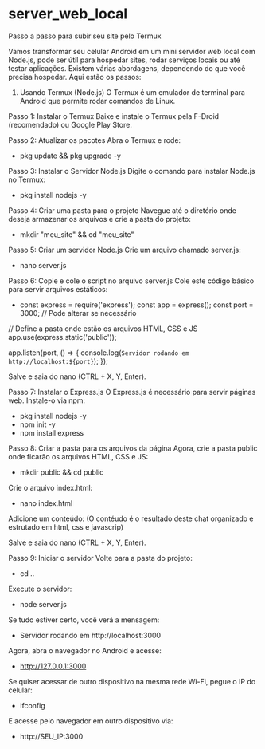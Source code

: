 # server_web_local
 Passo a passo para subir seu site pelo Termux

Vamos transformar seu celular Android em um mini servidor web local com Node.js, pode ser útil para hospedar sites, rodar serviços locais ou até testar aplicações. 
Existem várias abordagens, dependendo do que você precisa hospedar. 
Aqui estão os passos:

1. Usando Termux (Node.js)
O Termux é um emulador de terminal para Android que permite rodar comandos de Linux.

Passo 1: Instalar o Termux
Baixe e instale o Termux pela F-Droid (recomendado) ou Google Play Store.

Passo 2: Atualizar os pacotes
Abra o Termux e rode:
- pkg update && pkg upgrade -y

Passo 3: Instalar o Servidor Node.js
Digite o comando para instalar Node.js no Termux:
- pkg install nodejs -y

Passo 4: Criar uma pasta para o projeto
Navegue até o diretório onde deseja armazenar os arquivos e crie a pasta do projeto:
- mkdir "meu_site" && cd "meu_site"

Passo 5: Criar um servidor Node.js
Crie um arquivo chamado server.js:
- nano server.js

Passo 6: Copie e cole o script no arquivo server.js
Cole este código básico para servir arquivos estáticos:
- const express = require('express');
const app = express();
const port = 3000; // Pode alterar se necessário

// Define a pasta onde estão os arquivos HTML, CSS e JS
app.use(express.static('public'));

app.listen(port, () => {
    console.log(`Servidor rodando em http://localhost:${port}`);
});

Salve e saia do nano (CTRL + X, Y, Enter).

Passo 7: Instalar o Express.js
O Express.js é necessário para servir páginas web. Instale-o via npm:
- pkg install nodejs -y
- npm init -y
- npm install express

Passo 8: Criar a pasta para os arquivos da página
Agora, crie a pasta public onde ficarão os arquivos HTML, CSS e JS:
- mkdir public && cd public

Crie o arquivo index.html:
- nano index.html

Adicione um conteúdo:
(O contéudo é o resultado deste chat organizado e estrutado em html, css e javascrip)

Salve e saia do nano (CTRL + X, Y, Enter).

Passo 9: Iniciar o servidor
Volte para a pasta do projeto:
 - cd ..

Execute o servidor:
- node server.js

Se tudo estiver certo, você verá a mensagem:
- Servidor rodando em http://localhost:3000

Agora, abra o navegador no Android e acesse:
- http://127.0.0.1:3000

Se quiser acessar de outro dispositivo na mesma rede Wi-Fi, pegue o IP do celular:
- ifconfig

E acesse pelo navegador em outro dispositivo via:
- http://SEU_IP:3000
